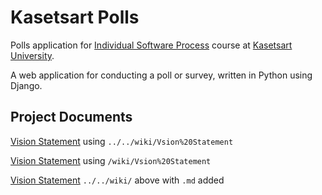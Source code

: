 # Kasetsart Polls

Polls application for [Individual Software Process](https://cpske.github.io/ISP) course at [Kasetsart University](https://ku.ac.th).

A web application for conducting a poll or survey, written in Python using Django.

## Project Documents

[Vision Statement](../../wiki/Vision%20Statement) using `../../wiki/Vsion%20Statement`

[Vision Statement](/wiki/Vision%20Statement) using `/wiki/Vsion%20Statement`

[Vision Statement](../../wiki/Vision%20Statement.md) `../../wiki/` above with `.md` added
